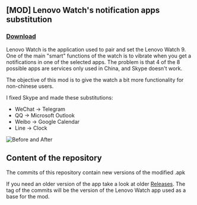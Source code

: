 ## [MOD] Lenovo Watch's notification apps substitution

### [Download](https://github.com/ERap320/LenovoWatchMOD/archive/master.zip)

Lenovo Watch is the application used to pair and set the Lenovo Watch 9.
One of the main "smart" functions of the watch is to vibrate when you get a notifications in one of the selected apps. The problem is that 4 of the 8 possible apps are services only used in China, and Skype doesn't work.

The objective of this mod is to give the watch a bit more functionality for non-chinese users.

I fixed Skype and made these substitutions:
* WeChat -> Telegram
* QQ -> Microsoft Outlook
* Weibo -> Google Calendar
* Line -> Clock

![Before and After](http://erap.space/kb/imgs/LenovoWatch.png)

## Content of the repository
The commits of this repository contain new versions of the modified .apk

If you need an older version of the app take a look at older [Releases](https://github.com/ERap320/LenovoWatchMOD/releases). The tag of the commits will be the version of the Lenovo Watch app used as a base for the mod.